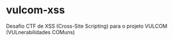 # vulcom-xss
Desafio CTF de XSS (Cross-Site Scripting) para o projeto VULCOM (VULnerabilidades COMuns)
